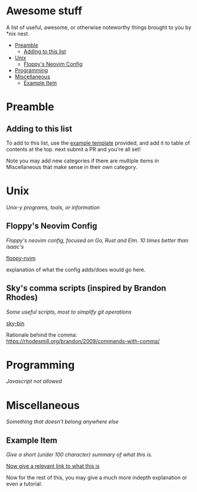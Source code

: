 # Awesome stuff
A list of useful, awesome, or otherwise noteworthy things brought to you by \*nix nest.  

- [Preamble](#preamble)
  - [Adding to this list](#adding-to-this-list)
- [Unix](#unix)
  - [Floppy's Neovim Config](#floppys-neovim-config)
- [Programming](#programming)
- [Miscellaneous](#miscellaneous)
  - [Example Item](#example-item)

# Preamble

## Adding to this list
To add to this list, use the [example template](#example-item) provided, and add it to table of contents at the top.
next submit a PR and you're all set!

Note you may add new categories if there are multiple items in Miscellaneous that make sense in their own category.

# Unix
*Unix-y programs, tools, or information*

## Floppy's Neovim Config
*Floppy's neovim config, focused on Go, Rust and Elm. 10 times better than isaac's*

[floppy-nvim](https://github.com/nixnest/Awesome/tree/master/Unix/floppy-nvim)

explanation of what the config adds/does would go here.

## Sky's comma scripts (inspired by Brandon Rhodes)

*Some useful scripts, most to simplify git operations*

[sky-bin](https://github.com/nixnest/Awesome/tree/master/Unix/sky-bin)

Rationale behind the comma: https://rhodesmill.org/brandon/2009/commands-with-comma/

# Programming
*Javascript not allowed*

# Miscellaneous
*Something that doesn't belong anywhere else*

## Example Item
*Give a short (under 100 character) summary of what this is.*

[Now give a relevant link to what this is](https://example.com/)

Now for the rest of this, you may give a much more indepth explanation or even a tutorial.

